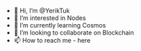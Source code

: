 - 👋 Hi, I’m @YerikTuk
- 👀 I’m interested in Nodes
- 🌱 I’m currently learning Cosmos
- 💞️ I’m looking to collaborate on Blockchain
- 📫 How to reach me - here

<!---
YerikTuk/YerikTuk is a ✨ special ✨ repository because its `README.md` (this file) appears on your GitHub profile.
You can click the Preview link to take a look at your changes.
--->
